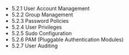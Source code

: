 

- 5.2.1 User Account Management
- 5.2.2 Group Management
- 5.2.3 Password Policies
- 5.2.4 User Privileges
- 5.2.5 Sudo Configuration
- 5.2.6 PAM (Pluggable Authentication Modules)
- 5.2.7 User Auditing